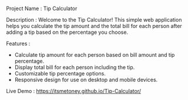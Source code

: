 Project Name : Tip Calculator

Description :
Welcome to the Tip Calculator! This simple web application helps you calculate the tip amount and the total bill for each person after adding a tip based on the percentage you choose.

Features :

- Calculate tip amount for each person based on bill amount and tip percentage.
- Display total bill for each person including the tip.
- Customizable tip percentage options.
- Responsive design for use on desktop and mobile devices.

Live Demo :
https://itsmetoney.github.io/Tip-Calculator/
